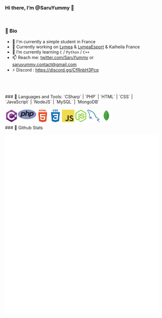 ### Hi there, I’m @SaruYummy 👋
<br>

### 🎏 Bio

- 🏢 I'm currently a simple student in France
- 🧧 Currently working on [Lymea](https://twitter.com/Lymea) & [LymeaEsport](https://twitter.com/LymeaEsport) & Kaiheila France
- 🌱 I’m currently learning `C` / `Python` / `C++`
- 📫 Reach me: [twitter.com/SaruYummy](https://twitter.com/SaruYummy) or saruyummy.contact@gmail.com
- ⚡️ Discord : https://discord.gg/CfRnbH3Pcq
<br>
<br>
<br>
### 🎎 Languages and Tools:
`CSharp` |  `PHP`  |  `HTML`  |  `CSS`  |  `JavaScript`  |  `NodeJS`  |  `MySQL`  |  `MongoDB`
<br>
<br>
<a href="https://docs.microsoft.com/fr-fr/dotnet/csharp/" target="_blank"> <img align="left" alt="csharp" height ="42px"  src="https://raw.githubusercontent.com/SaruYummy/SaruYummy/0d2abee91cd77aa707ea4d871d1181c5cdc793c8/Images/csharp.svg"></a>
<a href="https://www.php.net/docs.php" target="_blank"> <img align="left" alt="php" height ="32px"  src="https://raw.githubusercontent.com/SaruYummy/SaruYummy/0d2abee91cd77aa707ea4d871d1181c5cdc793c8/Images/php.svg"> </a>
<a href="https://developer.mozilla.org/fr/docs/Web/HTML" target="_blank"> <img align="left" alt="html5" height ="42px"  src="https://raw.githubusercontent.com/SaruYummy/SaruYummy/5f0e8aef711881aaf3ea121b1209f8b9559d6ce6/Images/html5.svg"> </a>
<a href="https://developer.mozilla.org/fr/docs/Web/CSS" target="_blank"> <img align="left" alt="css" height ="42px"  src="https://raw.githubusercontent.com/SaruYummy/SaruYummy/25be9952ccd245a14dab75871cf26021e42200dd/Images/css3.svg"> </a>
<a href="https://developer.mozilla.org/en-US/docs/Web/JavaScript" target="_blank"> <img align="left" alt="JavaScript" height ="42px"  src="https://raw.githubusercontent.com/SaruYummy/SaruYummy/0d2abee91cd77aa707ea4d871d1181c5cdc793c8/Images/javascript.svg"> </a>
<a href="https://nodejs.org" target="_blank"><img align="left" alt="Node.js" height ="42px" src="https://raw.githubusercontent.com/SaruYummy/SaruYummy/0d2abee91cd77aa707ea4d871d1181c5cdc793c8/Images/node-js.svg"></a>
<a href="https://dev.mysql.com/doc/" target="_blank"><img align="left" alt="MySQL" height ="42px" src="https://raw.githubusercontent.com/SaruYummy/SaruYummy/c84779ea5ae7fbe201bbb4e1fe1f5b3e98c16fd2/Images/mysql%20(1).svg"></a>
<a href="https://docs.mongodb.com/" target="_blank"><img align="left" alt="MongoDB" height ="42px" src="https://raw.githubusercontent.com/SaruYummy/SaruYummy/0d2abee91cd77aa707ea4d871d1181c5cdc793c8/Images/mongodb.svg"></a>
<br>
<br>
<br>
### 🎐 Github Stats
<a href='https://github.com/rahul-jha98/github-stats-transparent'>
  
![Stats Overview](https://raw.githubusercontent.com/rahul-jha98/github-stats-transparent/output/generated/overview.svg)
![Most Used Languages](https://raw.githubusercontent.com/rahul-jha98/github-stats-transparent/output/generated/languages.svg)

</a>





